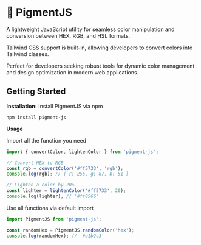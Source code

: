 # 🎨 PigmentJS

A lightweight JavaScript utility for seamless color manipulation and conversion between HEX, RGB, and HSL formats.

Tailwind CSS support is built-in, allowing developers to convert colors into Tailwind classes. 

Perfect for developers seeking robust tools for dynamic color management and design optimization in modern web applications.

## Getting Started

**Installation:** Install PigmentJS via npm

```shell
npm install pigment-js
```

**Usage**

Import all the function you need

```ts
import { convertColor, lightenColor } from 'pigment-js';

// Convert HEX to RGB
const rgb = convertColor('#ff5733', 'rgb');
console.log(rgb); // { r: 255, g: 87, b: 51 }

// Lighten a color by 20%
const lighter = lightenColor('#ff5733', 20);
console.log(lighter); // '#ff8566'

```

Use all functions via default import

```ts
import PigmentJS from 'pigment-js';

const randomHex = PigmentJS.randomColor('hex');
console.log(randomHex); // '#a1b2c3'

```